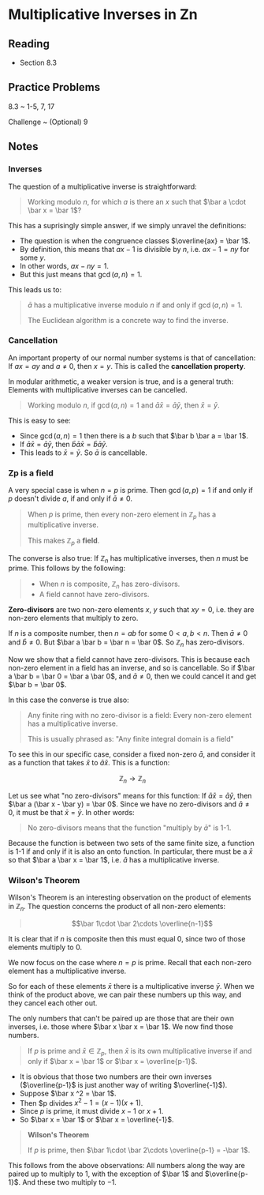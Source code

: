 # Multiplicative Inverses in Zn

## Reading

- Section 8.3

## Practice Problems

8.3
  ~ 1-5, 7, 17

Challenge
  ~ (Optional) 9

## Notes

### Inverses

The question of a multiplicative inverse is straightforward:

> Working modulo $n$, for which $a$ is there an $x$ such that $\bar a \cdot \bar x = \bar 1$?

This has a suprisingly simple answer, if we simply unravel the definitions:

- The question is when the congruence classes $\overline{ax} = \bar 1$.
- By definition, this means that $ax - 1$ is divisible by $n$, i.e. $ax - 1 = ny$ for some $y$.
- In other words, $ax - ny = 1$.
- But this just means that $\gcd(a, n) = 1$.

This leads us to:

> $\bar a$ has a multiplicative inverse modulo $n$ if and only if $\gcd(a,n) = 1$.
>
> The Euclidean algorithm is a concrete way to find the inverse.

### Cancellation

An important property of our normal number systems is that of cancellation: If $ax=ay$ and $a\neq 0$, then $x=y$. This is called the **cancellation property**.

In modular arithmetic, a weaker version is true, and is a general truth: Elements with multiplicative inverses can be cancelled.

> Working modulo $n$, if $\gcd(a, n) = 1$ and $\bar a \bar x = \bar a \bar y$, then $\bar x = \bar y$.

This is easy to see:

- Since $\gcd(a, n) = 1$ then there is a $b$ such that $\bar b \bar a = \bar 1$.
- If $\bar a \bar x = \bar a \bar y$, then $\bar b \bar a \bar x = \bar b \bar a \bar y$.
- This leads to $\bar x = \bar y$. So $\bar a$ is cancellable.

### Zp is a field

A very special case is when $n=p$ is prime. Then $\gcd(a,p) = 1$ if and only if $p$ doesn't divide $a$, if and only if $\bar a\neq 0$.

> When $p$ is prime, then every non-zero element in $\mathbb{Z}_p$ has a multiplicative inverse.
>
> This makes $\mathbb{Z}_p$ a **field**.

The converse is also true: If $\mathbb{Z}_n$ has multiplicative inverses, then $n$ must be prime. This follows by the following:

> - When $n$ is composite, $\mathbb{Z}_n$ has zero-divisors.
> - A field cannot have zero-divisors.

**Zero-divisors** are two non-zero elements $x$, $y$ such that $xy=0$, i.e. they are non-zero elements that multiply to zero.

If $n$ is a composite number, then $n = ab$ for some $0 < a,b< n$. Then $\bar a\neq 0$ and $\bar b\neq 0$. But $\bar a \bar b = \bar n = \bar 0$. So $\mathbb{Z}_n$ has zero-divisors.

Now we show that a field cannot have zero-divisors. This is because each non-zero element in a field has an inverse, and so is cancellable. So if $\bar a \bar b = \bar 0 = \bar a \bar 0$, and $\bar a\neq 0$, then we could cancel it and get $\bar b = \bar 0$.

In this case the converse is true also:

> Any finite ring with no zero-divisor is a field: Every non-zero element has a multiplicative inverse.
>
> This is usually phrased as: "Any finite integral domain is a field"

To see this in our specific case, consider a fixed non-zero $\bar a$, and consider it as a function that takes $\bar x$ to $\bar a \bar x$. This is a function:

$$\mathbb{Z}_n \to \mathbb{Z}_n$$

Let us see what "no zero-divisors" means for this function: If $\bar a \bar x = \bar a \bar y$, then $\bar a (\bar x - \bar y) = \bar 0$. Since we have no zero-divisors and $\bar a\neq 0$, it must be that $\bar x = \bar y$. In other words:

> No zero-divisors means that the function "multiply by $\bar a$" is 1-1.

Because the function is between two sets of the same finite size, a function is 1-1 if and only if it is also an onto function. In particular, there must be a $\bar x$ so that $\bar a \bar x = \bar 1$, i.e. $\bar a$ has a multiplicative inverse.

### Wilson's Theorem

Wilson's Theorem is an interesting observation on the product of elements in $\mathbb{Z}_n$. The question concerns the product of all non-zero elements:

> $$\bar 1\cdot \bar 2\cdots \overline{n-1}$$

It is clear that if $n$ is composite then this must equal $0$, since two of those elements multiply to $0$.

We now focus on the case where $n=p$ is prime. Recall that each non-zero element has a multiplicative inverse.

So for each of these elements $\bar x$ there is a multiplicative inverse $\bar y$. When we think of the product above, we can pair these numbers up this way, and they cancel each other out.

The only numbers that can't be paired up are those that are their own inverses, i.e. those where $\bar x \bar x = \bar 1$. We now find those numbers.

> If $p$ is prime and $\bar x\in\mathbb{Z}_p$, then $\bar x$ is its own multiplicative inverse if and only if $\bar x = \bar 1$ or $\bar x = \overline{p-1}$.

- It is obvious that those two numbers are their own inverses ($\overline{p-1}$ is just another way of writing $\overline{-1}$).
- Suppose $\bar x ^2 = \bar 1$.
- Then $p divides $x^2 - 1 = (x-1)(x+1)$.
- Since $p$ is prime, it must divide $x-1$ or $x+1$.
- So $\bar x = \bar 1$ or $\bar x = \overline{-1}$.

> **Wilson's Theorem**
>
> If $p$ is prime, then $\bar 1\cdot \bar 2\cdots \overline{p-1} = -\bar 1$.

This follows from the above observations: All numbers along the way are paired up to multiply to $1$, with the exception of $\bar 1$ and $\overline{p-1}$. And these two multiply to $-1$.
